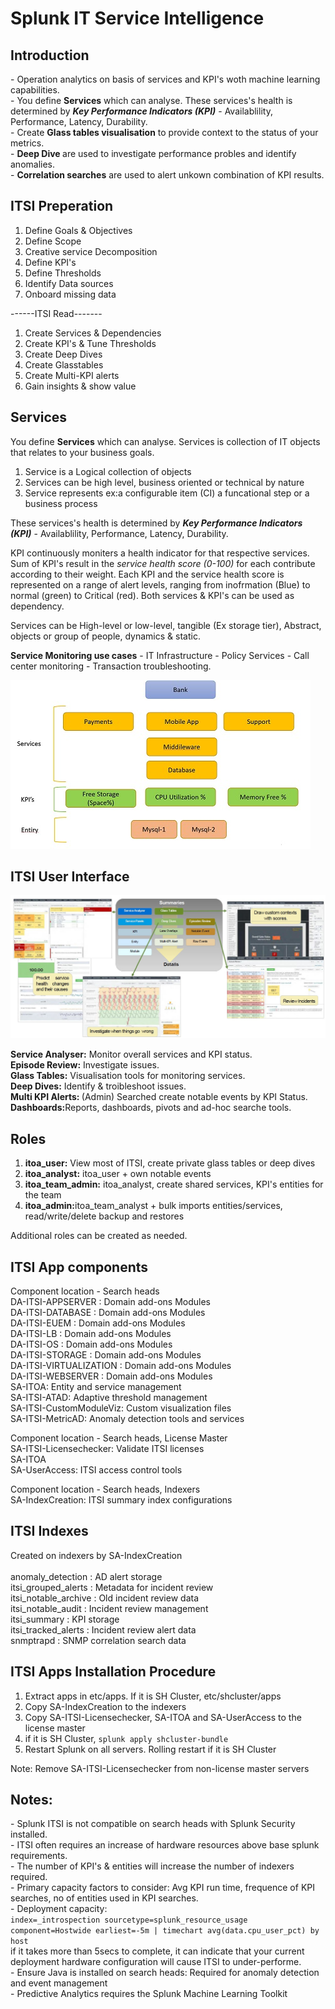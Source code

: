 # Splunk IT Service Intelligence

<h2>Introduction</h2>
- Operation analytics on basis of services and KPI's woth machine learning capabilities.<br>
- You define <b>Services</b> which can analyse. These services's health is determined by <b><i>Key Performance Indicators (KPI)</i></b> - Availablility, Performance, Latency, Durability.<br>
- Create <b>Glass tables visualisation</b> to provide context to the status of your metrics.<br>
- <b>Deep Dive </b> are used to investigate performance probles and identify anomalies. <br>
- <b>Correlation searches</b> are used to alert unkown combination of KPI results.<br>

<h2>ITSI Preperation</h2>
<ol>
<li>Define Goals & Objectives</li>
<li>Define Scope</li>
<li>Creative service Decomposition</li>
<li>Define KPI's</li>
<li>Define Thresholds</li>
<li>Identify Data sources</li>
<li>Onboard missing data</li>
</ol>
------ITSI Read-------
<ol>
<li>Create Services & Dependencies</li>
<li>Create KPI's & Tune Thresholds</li>
<li>Create Deep Dives</li>
<li>Create Glasstables</li>
<li>Create Multi-KPI alerts</li>
<li>Gain insights & show value</li>
</ol>

<h2> Services</h2>
You define <b>Services</b> which can analyse. Services is collection of IT objects that relates to your business goals.
<ol>
<li>Service is a Logical collection of objects</li>
<li>Services can be high level, business oriented or technical by nature</li>
<li>Service represents ex:a configurable item (CI) a funcational step or a business process </li>
</ol>

These services's health is determined by <b><i>Key Performance Indicators (KPI)</i></b> - Availablility, Performance, Latency, Durability.

KPI continuously moniters a health indicator for that respective services. Sum of KPI's result in the <i>service health score (0-100)</i> for each contribute according to their weight. 
Each KPI and the service health score is represented on a range of alert levels, ranging from inofrmation (Blue) to normal (green) to Critical (red). Both services & KPI's can be used as dependency.

Services can be High-level or low-level, tangible (Ex storage tier), Abstract, objects or group of people, dynamics & static.

<b>Service Monitoring use cases</b>
    - IT Infrastructure
    - Policy Services
    - Call center monitoring
    - Transaction troubleshooting.

<img src="ITSI.jpg">

<h2>ITSI User Interface</h2>
<img src="ITSI-2.jpg">

<b>Service Analyser:</b> Monitor overall services and KPI status.<br>
<b>Episode Review:</b> Investigate issues.<br>
<b>Glass Tables:</b> Visualisation tools for monitoring services.<br>
<b>Deep Dives:</b> Identify & troibleshoot issues.<br>
<b>Multi KPI Alerts: </b> (Admin) Searched create notable events by KPI Status.<br>
<b>Dashboards:</b>Reports, dashboards, pivots and ad-hoc searche tools.<br>

<h2>Roles</h2>

<ol>
<li><b>itoa_user:</b> View most of ITSI, create private glass tables or deep dives </li>
<li><b>itoa_analyst:</b> itoa_user + own notable events</li>
<li><b>itoa_team_admin:</b> itoa_analyst, create shared services, KPI's  entities for the team</li>
<li><b>itoa_admin:</b>itoa_team_analyst + bulk imports entities/services, read/write/delete backup and restores</li>
</ol>

Additional roles can be created as needed.

<h2>ITSI App components</h2>
Component location - Search heads<br>
    DA-ITSI-APPSERVER : Domain add-ons Modules<br>
    DA-ITSI-DATABASE : Domain add-ons Modules<br>
    DA-ITSI-EUEM : Domain add-ons Modules<br>
    DA-ITSI-LB : Domain add-ons Modules<br>
    DA-ITSI-OS : Domain add-ons Modules<br>
    DA-ITSI-STORAGE : Domain add-ons Modules<br>
    DA-ITSI-VIRTUALIZATION : Domain add-ons Modules<br>
    DA-ITSI-WEBSERVER : Domain add-ons Modules<br>
    SA-ITOA: Entity and service management<br>
    SA-ITSI-ATAD: Adaptive threshold management<br>
    SA-ITSI-CustomModuleViz: Custom visualization files<br>
    SA-ITSI-MetricAD: Anomaly detection tools and services<br>

Component location - Search heads, License Master<br>
    SA-ITSI-Licensechecker: Validate ITSI licenses<br>
    SA-ITOA<br>
    SA-UserAccess: ITSI access control tools<br>

Component location - Search heads, Indexers<br>
    SA-IndexCreation: ITSI summary index configurations<br>

<h2>ITSI Indexes</h2>
Created on indexers by SA-IndexCreation<br>
<br>
anomaly_detection : AD alert storage<br>
itsi_grouped_alerts : Metadata for incident review<br>
itsi_notable_archive : Old incident review data<br>
itsi_notable_audit : Incident review management<br>
itsi_summary : KPI storage<br>
itsi_tracked_alerts : Incident review alert data<br>
snmptrapd : SNMP correlation search data<br>

<h2>ITSI Apps Installation Procedure</h2>
<ol>
<li>Extract apps in etc/apps. If it is SH Cluster, etc/shcluster/apps</li>
<li>Copy SA-IndexCreation to the indexers</li>
<li>Copy SA-ITSI-Licensechecker, SA-ITOA and SA-UserAccess to the license master</li>
<li>if it is SH Cluster, <code>splunk apply shcluster-bundle</code></li>
<li>Restart Splunk on all servers. Rolling restart if it is SH Cluster</li>
</ol>
Note: Remove SA-ITSI-Licensechecker from non-license master servers

<h2>Notes:</h2>
    - Splunk ITSI is not compatible on search heads with Splunk Security installed.<br>
    - ITSI often requires an increase of hardware resources above base splunk requirements.<br>
    - The number of KPI's & entities will increase the number of indexers required.<br>
    - Primary capacity factors to consider: Avg KPI run time, frequence of KPI searches, no of entities used in KPI searches.<br>
    - Deployment capacity:<br>
    <code>index=_introspection sourcetype=splunk_resource_usage component=Hostwide earliest=-5m | timechart avg(data.cpu_user_pct) by host</code><br>
    if it takes more than 5secs to complete, it can indicate that your current deployment hardware configuration will cause ITSI to under-performe.<br>
    - Ensure Java is installed on search heads: Required for anomaly detection and event management<br>
    - Predictive Analytics requires the Splunk Machine Learning Toolkit<br>
